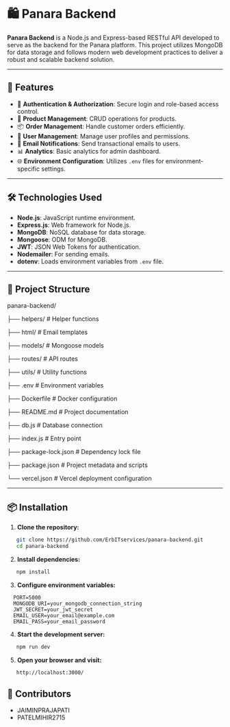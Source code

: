 # 🛍️ Panara Backend

**Panara Backend** is a Node.js and Express-based RESTful API developed to serve as the backend for the Panara platform. This project utilizes MongoDB for data storage and follows modern web development practices to deliver a robust and scalable backend solution.

---

## 🚀 Features

- 🔐 **Authentication & Authorization**: Secure login and role-based access control.
- 🛒 **Product Management**: CRUD operations for products.
- 📦 **Order Management**: Handle customer orders efficiently.
- 👥 **User Management**: Manage user profiles and permissions.
- 📧 **Email Notifications**: Send transactional emails to users.
- 📊 **Analytics**: Basic analytics for admin dashboard.
- 🌐 **Environment Configuration**: Utilizes `.env` files for environment-specific settings.

---

## 🛠️ Technologies Used

- **Node.js**: JavaScript runtime environment.
- **Express.js**: Web framework for Node.js.
- **MongoDB**: NoSQL database for data storage.
- **Mongoose**: ODM for MongoDB.
- **JWT**: JSON Web Tokens for authentication.
- **Nodemailer**: For sending emails.
- **dotenv**: Loads environment variables from `.env` file.

---

## 📁 Project Structure

panara-backend/

├── helpers/ # Helper functions

├── html/ # Email templates

├── models/ # Mongoose models

├── routes/ # API routes

├── utils/ # Utility functions

├── .env # Environment variables

├── Dockerfile # Docker configuration

├── README.md # Project documentation

├── db.js # Database connection

├── index.js # Entry point

├── package-lock.json # Dependency lock file

├── package.json # Project metadata and scripts

└── vercel.json # Vercel deployment configuration


---

## 📦 Installation

1. **Clone the repository:**

```bash
   git clone https://github.com/ErbITservices/panara-backend.git
   cd panara-backend
```

2. **Install dependencies:**

```bash
   npm install
```
3. **Configure environment variables:**

```env
  PORT=5000
  MONGODB_URI=your_mongodb_connection_string
  JWT_SECRET=your_jwt_secret
  EMAIL_USER=your_email@example.com
  EMAIL_PASS=your_email_password
```
4. **Start the development server:**

```bash
   npm run dev
```
5. **Open your browser and visit:**

```bash
   http://localhost:3000/
```
## 👥 Contributors
 - JAIMINPRAJAPATI
 - PATELMIHIR2715

